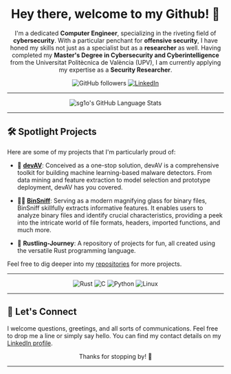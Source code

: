 <div align="center">

# Hey there, welcome to my Github! 🚀

</div>

<div align="center">

I'm a dedicated **Computer Engineer**, specializing in the riveting field of **cybersecurity**. With a particular penchant for **offensive security**, I have honed my skills not just as a specialist but as a **researcher** as well. Having completed my **Master's Degree in Cybersecurity and Cyberintelligence** from the Universitat Politècnica de València (UPV), I am currently applying my expertise as a **Security Researcher**.

![GitHub followers](https://img.shields.io/github/followers/sg1o?label=Follow&style=social)
[![LinkedIn](https://img.shields.io/badge/LinkedIn-%230077B5.svg?&style=for-the-badge&logo=linkedin&logoColor=white)](https://www.linkedin.com/in/sergio-benlloch-l%C3%B3pez-a606621b5/)

</div>

---

<div align="center">

![sg1o's GitHub Language Stats](https://github-readme-stats.vercel.app/api/top-langs/?username=sg1o&layout=compact&theme=radical)

</div>

---

## 🛠 Spotlight Projects 

Here are some of my projects that I'm particularly proud of:

- 🧠 **[devAV](https://github.com/sg1o/devav)**: Conceived as a one-stop solution, devAV is a comprehensive toolkit for building machine learning-based malware detectors. From data mining and feature extraction to model selection and prototype deployment, devAV has you covered.

- 🕵️‍♂️ **[BinSniff](https://github.com/sg1o/binsniff)**: Serving as a modern magnifying glass for binary files, BinSniff skillfully extracts informative features. It enables users to analyze binary files and identify crucial characteristics, providing a peek into the intricate world of file formats, headers, imported functions, and much more.

- 🦀 **Rustling-Journey**: A repository of projects for fun, all created using the versatile Rust programming language.

Feel free to dig deeper into my [repositories](https://github.com/sg1o?tab=repositories) for more projects.

---

<div align="center">
    
![Rust](https://img.shields.io/badge/Rust-000000?style=for-the-badge&logo=rust&logoColor=white&color=000000)
![C](https://img.shields.io/badge/C-00599C?style=for-the-badge&logo=c&logoColor=white&color=00599C)
![Python](https://img.shields.io/badge/Python-3776AB?style=for-the-badge&logo=python&logoColor=white&color=3776AB)
![Linux](https://img.shields.io/badge/Linux-FCC624?style=for-the-badge&logo=linux&logoColor=black&color=FCC624)

</div>

---

## 📱 Let's Connect 

I welcome questions, greetings, and all sorts of communications. Feel free to drop me a line or simply say hello. You can find my contact details on my [LinkedIn profile](https://www.linkedin.com/in/sergio-benlloch-l%C3%B3pez-a606621b5/).

<div align="center">

Thanks for stopping by! 🙏

</div>

---
